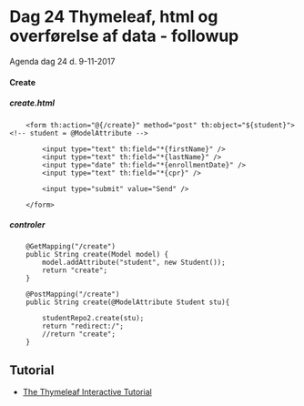 # Dag 24 Thymeleaf, html og overførelse af data - followup
Agenda dag 24 d. 9-11-2017

#### Create
##### create.html
````      
    <form th:action="@{/create}" method="post" th:object="${student}"> <!-- student = @ModelAttribute -->

        <input type="text" th:field="*{firstName}" />
        <input type="text" th:field="*{lastName}" />
        <input type="date" th:field="*{enrollmentDate}" />
        <input type="text" th:field="*{cpr}" />

        <input type="submit" value="Send" />

    </form>
````    
##### controler
````     
    @GetMapping("/create")
    public String create(Model model) {
        model.addAttribute("student", new Student());
        return "create";
    }

    @PostMapping("/create")
    public String create(@ModelAttribute Student stu){

        studentRepo2.create(stu);
        return "redirect:/";
        //return "create";
    }
````     



## Tutorial
* [The Thymeleaf Interactive Tutorial](http://itutorial.thymeleaf.org/)
